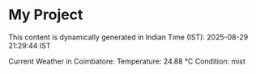 # My Project

This content is dynamically generated in Indian Time (IST): 2025-08-29 21:29:44 IST


Current Weather in Coimbatore:
Temperature: 24.88 °C
Condition: mist
